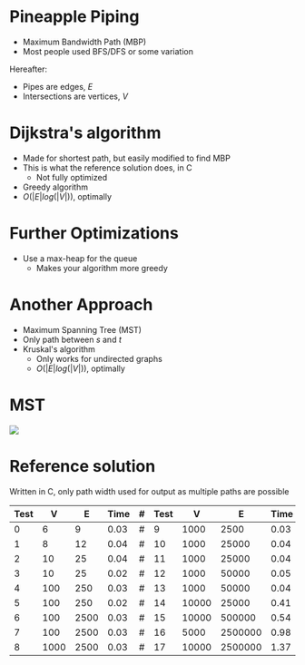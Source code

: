# Pineapple Piping

* Maximum Bandwidth Path (MBP)
* Most people used BFS/DFS or some variation

Hereafter:

* Pipes are edges, $E$
* Intersections are vertices, $V$

# Dijkstra's algorithm

* Made for shortest path, but easily modified to find MBP
* This is what the reference solution does, in C
	* Not fully optimized
* Greedy algorithm
* $O(|E|log(|V|))$, optimally

# Further Optimizations

* Use a max-heap for the queue
	* Makes your algorithm more greedy

# Another Approach

* Maximum Spanning Tree (MST)
* Only path between $s$ and $t$
* Kruskal's algorithm
	* Only works for undirected graphs
	* $O(|E|log(|V|))$, optimally

# MST

![](kruskal00.png)

# Reference solution

Written in C, only path width used for output as multiple paths are possible

|Test|V     |E       |Time |#|Test|V     |E       |Time |
|----|------|--------|-----|-|--- |------|--------|-----|
| 0  | 6    | 9      | 0.03|#| 9  | 1000 | 2500   | 0.03|
| 1  | 8    | 12     | 0.04|#| 10 | 1000 | 25000  | 0.04|
| 2  | 10   | 25     | 0.04|#| 11 | 1000 | 25000  | 0.04|
| 3  | 10   | 25     | 0.02|#| 12 | 1000 | 50000  | 0.05|
| 4  | 100  | 250    | 0.03|#| 13 | 1000 | 50000  | 0.04|
| 5  | 100  | 250    | 0.02|#| 14 | 10000| 25000  | 0.41|
| 6  | 100  | 2500   | 0.03|#| 15 | 10000| 500000 | 0.54|
| 7  | 100  | 2500   | 0.03|#| 16 | 5000 | 2500000| 0.98|
| 8  | 1000 | 2500   | 0.03|#| 17 | 10000| 2500000| 1.37|

